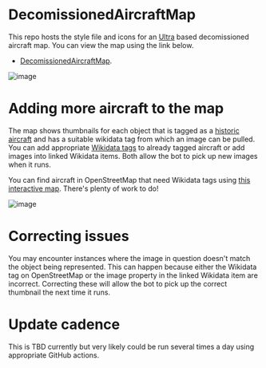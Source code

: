 
# DecomissionedAircraftMap

This repo hosts the style file and icons for an [Ultra](https://overpass-ultra.us/) based decomissioned aircraft map. You can view the map using the link below.

* [DecomissionedAircraftMap](https://overpass-ultra.us/#map&query=url:https://raw.githubusercontent.com/watmildon/DecomissionedAircraftMap/refs/heads/main/AircraftMap.ultra).

![image](https://github.com/user-attachments/assets/612b113d-9a93-4ff3-9bab-6bf0276926c1)


# Adding more aircraft to the map

The map shows thumbnails for each object that is tagged as a [historic aircraft](https://wiki.openstreetmap.org/wiki/Tag:historic=aircraft) and has a suitable wikidata tag from which an image can be pulled. You can add appropriate [Wikidata tags](https://wiki.openstreetmap.org/wiki/Key:wikidata) to already tagged aircraft or add images into linked Wikidata items. Both allow the bot to pick up new images when it runs.

You can find aircraft in OpenStreetMap that need Wikidata tags using [this interactive map](https://ultra.trailsta.sh/#map&m=1.09/0.0000/-1.3357&q=NoewrgLgXAVgziAdgXWBAlgWwKbmgJgFZkBuAKAHoKACAcwEMIALbAJ2tezjABsI4yiAO6tgAIibo4EEK3QBjMQF4x9dK3mt6AMwhjUAQiHoA1ugAmjeqUo0ADnMQQOXXvzJ5q87E7YkgA). There's plenty of work to do!

![image](https://github.com/user-attachments/assets/a1f15a90-47b7-405e-b88b-bff291c3d948)


# Correcting issues

You may encounter instances where the image in question doesn't match the object being represented. This can happen because either the Wikidata tag on OpenStreetMap or the image property in the linked Wikidata item are incorrect. Correcting these will allow the bot to pick up the correct thumbnail the next time it runs.


# Update cadence

This is TBD currently but very likely could be run several times a day using appropriate GitHub actions.
